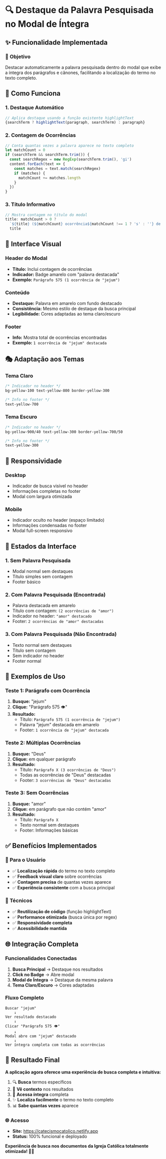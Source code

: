 # 🔍 Destaque da Palavra Pesquisada no Modal de Íntegra

## ✨ Funcionalidade Implementada

### 🎯 **Objetivo**
Destacar automaticamente a palavra pesquisada dentro do modal que exibe a íntegra dos parágrafos e cânones, facilitando a localização do termo no texto completo.

## 🚀 **Como Funciona**

### 1. **Destaque Automático**
```typescript
// Aplica destaque usando a função existente highlightText
{searchTerm ? highlightText(paragraph, searchTerm) : paragraph}
```

### 2. **Contagem de Ocorrências**
```typescript
// Conta quantas vezes a palavra aparece no texto completo
let matchCount = 0
if (searchTerm && searchTerm.trim()) {
  const searchRegex = new RegExp(searchTerm.trim(), 'gi')
  content.forEach(text => {
    const matches = text.match(searchRegex)
    if (matches) {
      matchCount += matches.length
    }
  })
}
```

### 3. **Título Informativo**
```typescript
// Mostra contagem no título do modal
title: matchCount > 0 ? 
  `${title} (${matchCount} ocorrência${matchCount !== 1 ? 's' : ''} de "${searchTerm}")` : 
  title
```

## 🎨 **Interface Visual**

### **Header do Modal**
- **Título:** Inclui contagem de ocorrências
- **Indicador:** Badge amarelo com "palavra destacada"
- **Exemplo:** `Parágrafo 575 (1 ocorrência de "jejum")`

### **Conteúdo**
- **Destaque:** Palavra em amarelo com fundo destacado
- **Consistência:** Mesmo estilo de destaque da busca principal
- **Legibilidade:** Cores adaptadas ao tema claro/escuro

### **Footer**
- **Info:** Mostra total de ocorrências encontradas
- **Exemplo:** `1 ocorrência de "jejum" destacada`

## 🎭 **Adaptação aos Temas**

### **Tema Claro**
```css
/* Indicador no header */
bg-yellow-100 text-yellow-800 border-yellow-300

/* Info no footer */
text-yellow-700
```

### **Tema Escuro**
```css
/* Indicador no header */
bg-yellow-900/40 text-yellow-300 border-yellow-700/50

/* Info no footer */
text-yellow-300
```

## 📱 **Responsividade**

### **Desktop**
- Indicador de busca visível no header
- Informações completas no footer
- Modal com largura otimizada

### **Mobile**
- Indicador oculto no header (espaço limitado)
- Informações condensadas no footer
- Modal full-screen responsivo

## 🔧 **Estados da Interface**

### 1. **Sem Palavra Pesquisada**
- Modal normal sem destaques
- Título simples sem contagem
- Footer básico

### 2. **Com Palavra Pesquisada (Encontrada)**
- Palavra destacada em amarelo
- Título com contagem: `(2 ocorrências de "amor")`
- Indicador no header: `"amor" destacado`
- Footer: `2 ocorrências de "amor" destacadas`

### 3. **Com Palavra Pesquisada (Não Encontrada)**
- Texto normal sem destaques
- Título sem contagem
- Sem indicador no header
- Footer normal

## 🧪 **Exemplos de Uso**

### **Teste 1: Parágrafo com Ocorrência**
1. **Busque:** "jejum"
2. **Clique:** "Parágrafo 575 👁️"
3. **Resultado:**
   - Título: `Parágrafo 575 (1 ocorrência de "jejum")`
   - Palavra "jejum" destacada em amarelo
   - Footer: `1 ocorrência de "jejum" destacada`

### **Teste 2: Múltiplas Ocorrências**
1. **Busque:** "Deus" 
2. **Clique:** em qualquer parágrafo
3. **Resultado:**
   - Título: `Parágrafo X (3 ocorrências de "Deus")`
   - Todas as ocorrências de "Deus" destacadas
   - Footer: `3 ocorrências de "Deus" destacadas`

### **Teste 3: Sem Ocorrências**
1. **Busque:** "amor"
2. **Clique:** em parágrafo que não contém "amor"
3. **Resultado:**
   - Título: `Parágrafo X`
   - Texto normal sem destaques
   - Footer: Informações básicas

## ✅ **Benefícios Implementados**

### 🎯 **Para o Usuário**
- ✅ **Localização rápida** do termo no texto completo
- ✅ **Feedback visual claro** sobre ocorrências
- ✅ **Contagem precisa** de quantas vezes aparece
- ✅ **Experiência consistente** com a busca principal

### 🔧 **Técnicos**
- ✅ **Reutilização de código** (função highlightText)
- ✅ **Performance otimizada** (busca única por regex)
- ✅ **Responsividade completa** 
- ✅ **Acessibilidade mantida**

## 🌐 **Integração Completa**

### **Funcionalidades Conectadas**
1. **Busca Principal** → Destaque nos resultados
2. **Click no Badge** → Abre modal
3. **Modal de Íntegra** → Destaque da mesma palavra
4. **Tema Claro/Escuro** → Cores adaptadas

### **Fluxo Completo**
```
Buscar "jejum" 
    ↓
Ver resultado destacado
    ↓  
Clicar "Parágrafo 575 👁️"
    ↓
Modal abre com "jejum" destacado
    ↓
Ver íntegra completa com todas as ocorrências
```

## 🎉 **Resultado Final**

**A aplicação agora oferece uma experiência de busca completa e intuitiva:**

1. 🔍 **Busca** termos específicos
2. 📖 **Vê contexto** nos resultados  
3. 🔗 **Acessa íntegra** completa
4. ✨ **Localiza facilmente** o termo no texto completo
5. 📊 **Sabe quantas vezes** aparece

### 🌐 **Acesso**
- **Site:** https://catecismocatolico.netlify.app
- **Status:** 100% funcional e deployado

**Experiência de busca nos documentos da Igreja Católica totalmente otimizada! 🙏✨** 